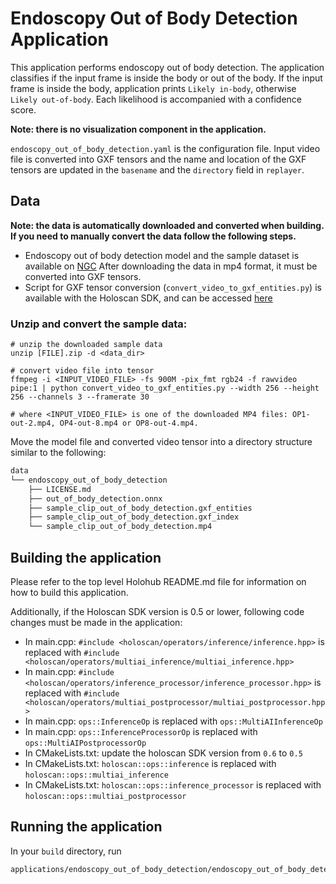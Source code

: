 # Endoscopy Out of Body Detection Application

This application performs endoscopy out of body detection. The application classifies if the input frame is inside the body or out of the body. If the input frame is inside the body, application prints `Likely in-body`, otherwise `Likely out-of-body`. Each likelihood is accompanied with a confidence score. 

__Note: there is no visualization component in the application.__

`endoscopy_out_of_body_detection.yaml` is the configuration file. Input video file is converted into GXF tensors and the name and location of the GXF tensors are updated in the `basename` and the `directory` field in `replayer`.

## Data

__Note: the data is automatically downloaded and converted when building. If you need to manually convert the data follow the following steps.__


* Endoscopy out of body detection model and the sample dataset is available on [NGC](https://catalog.ngc.nvidia.com/orgs/nvidia/teams/clara-holoscan/resources/endoscopy_out_of_body_detection)
  After downloading the data in mp4 format, it must be converted into GXF tensors.
* Script for GXF tensor conversion (`convert_video_to_gxf_entities.py`) is available with the Holoscan SDK, and can be accessed [here](https://github.com/nvidia-holoscan/holoscan-sdk/tree/main/scripts)

### Unzip and convert the sample data:

```
# unzip the downloaded sample data
unzip [FILE].zip -d <data_dir>

# convert video file into tensor
ffmpeg -i <INPUT_VIDEO_FILE> -fs 900M -pix_fmt rgb24 -f rawvideo pipe:1 | python convert_video_to_gxf_entities.py --width 256 --height 256 --channels 3 --framerate 30

# where <INPUT_VIDEO_FILE> is one of the downloaded MP4 files: OP1-out-2.mp4, OP4-out-8.mp4 or OP8-out-4.mp4.
```

Move the model file and converted video tensor into a directory structure similar to the following:

```bash
data
└── endoscopy_out_of_body_detection
    ├── LICENSE.md
    ├── out_of_body_detection.onnx
    ├── sample_clip_out_of_body_detection.gxf_entities
    ├── sample_clip_out_of_body_detection.gxf_index
    └── sample_clip_out_of_body_detection.mp4
```

## Building the application

Please refer to the top level Holohub README.md file for information on how to build this application.

Additionally, if the Holoscan SDK version is 0.5 or lower, following code changes must be made in the application:

* In main.cpp: `#include <holoscan/operators/inference/inference.hpp>` is replaced with `#include <holoscan/operators/multiai_inference/multiai_inference.hpp>`
* In main.cpp: `#include <holoscan/operators/inference_processor/inference_processor.hpp>` is replaced with `#include <holoscan/operators/multiai_postprocessor/multiai_postprocessor.hpp>`
* In main.cpp: `ops::InferenceOp` is replaced with `ops::MultiAIInferenceOp`
* In main.cpp: `ops::InferenceProcessorOp` is replaced with `ops::MultiAIPostprocessorOp`
* In CMakeLists.txt: update the holoscan SDK version from `0.6` to `0.5`
* In CMakeLists.txt: `holoscan::ops::inference` is replaced with `holoscan::ops::multiai_inference`
* In CMakeLists.txt: `holoscan::ops::inference_processor` is replaced with `holoscan::ops::multiai_postprocessor`

## Running the application

In your `build` directory, run

```bash
applications/endoscopy_out_of_body_detection/endoscopy_out_of_body_detection --data ../data/endoscopy_out_of_body_detection
```
